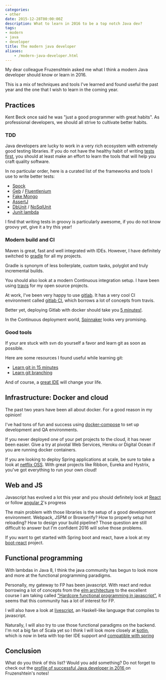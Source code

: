 ```yaml
---
categories:
- other
date: 2015-12-28T00:00:00Z
description: What to learn in 2016 to be a top notch Java dev?
tags:
- modern
- java
- developer
title: The modern java developer
aliases:
    - /modern-java-developer.html
---
```


My dear colleague Fruzenshtein asked me what
I think a modern Java developer should know or learn in 2016.

This is a mix of techniques and tools I've learned and found useful
the past year and the one that I wish to learn in the coming year.

## Practices

Kent Beck once said he was "just a good programmer with great habits".
As professional developers, we should all strive to cultivate better habits.

### TDD

Java developers are lucky to work in a very rich ecosystem with extremely good
testing libraries.
If you do not have the healthy habit of writing [tests first](http://martinfowler.com/bliki/TestDrivenDevelopment.html),
you should at least make an effort to learn the tools that will help you craft quality software.

In no particular order, here is a curated list of the frameworks and tools I use
to write better tests:

* [Spock](http://spockframework.github.io/spock/docs/1.0/index.html)
* [Geb](http://www.gebish.org/) / [Fluentlenium](https://github.com/FluentLenium/FluentLenium)
* [Fake Mongo](https://github.com/fakemongo/fongo)
* [AssertJ](http://joel-costigliola.github.io/assertj/)
* [DbUnit](http://dbunit.sourceforge.net/) / [NoSqlUnit](https://github.com/lordofthejars/nosql-unit)
* [Junit lambda](http://junit.org/junit-lambda.html)

I find that writing tests in groovy is particularly awesome, if you do not know groovy
yet, give it a try this year!

### Modern build and CI

Maven is great, fast and well integrated with IDEs.
However, I have definitely switched to [gradle](http://gradle.org/) for all
my projects.

Gradle is synonym of less boilerplate, custom tasks, polyglot and truly incremental
builds.

You should also look at a modern Continuous integration setup.
I have been using
[travis](https://docs.travis-ci.com/user/languages/java/) for my open source
projects.

At work, I've been very happy to use [gitlab](https://about.gitlab.com/). It
has a very cool CI environment called [gitlab CI](https://about.gitlab.com/gitlab-ci/),
which borrows a lot of concepts from travis.

Better yet, deploying Gitlab with docker should take you [5 minutes!](http://www.damagehead.com/docker-gitlab-ci/).

In the Continuous deployment world, [Spinnaker]( http://techblog.netflix.com/2015/11/global-continuous-delivery-with.html) looks
very promising.

### Good tools

If your are stuck with svn do yourself a favor and learn git as soon as possible.

Here are some resources I found useful while learning git:

* [Learn git in 15 minutes](https://try.github.io/)
* [Learn git branching](http://pcottle.github.io/learnGitBranching/)

And of course, a [great IDE](https://www.jetbrains.com/idea/) will change your life.


## Infrastructure: Docker and cloud

The past two years have been all about docker.
For a good reason in my opinion!

I've had tons of fun and success using [docker-compose](https://docs.docker.com/compose/)
to set up development and QA environments.

If you never deployed one of your pet projects to the cloud, it has never been easier.
Give a try at pivotal Web Services, Heroku or Digital Ocean if you are running docker
containers.

If you are looking to deploy Spring applications at scale, be sure to take a look at [netflix OSS](http://cloud.spring.io/spring-cloud-netflix/).
With great projects like Ribbon, Eureka and Hystrix, you've got everything to
run your own cloud!

## Web and JS

Javascript has evolved a lot this year and you should definitely look at
[React](https://facebook.github.io/react/) or follow [angular 2](http://www.infoq.com/news/2015/10/angular-connect-keynote-summary)'s progress

The main problem with those libraries is the setup of a good development environment.
Webpack, JSPM or Browserify? How to properly setup hot reloading?
How to design your build pipeline? Those question are still difficult to answer
but I'm confident 2016 will solve those problems.

If you want to get started with Spring boot and react, have a look at my
[boot-react](https://github.com/geowarin/boot-react) project.

## Functional programming

With lambdas in Java 8, I think the java community has begun to look more and
more at the functional programming paradigms.

Personally, my gateway to FP has been javascript.
With react and redux borrowing a lot of concepts from the [elm architecture](https://github.com/evancz/elm-architecture-tutorial/) to the
excellent course I am taking called ["Hardcore functional programming in javascript"](https://frontendmasters.com/courses/functional-javascript/),
it seems that this community has a lot of interest for FP.

I will also have a look at [livescript](http://livescript.net/), an Haskell-like
language that compiles to javascript.

Naturally, I will also try to use those functional paradigms on
the backend.
I'm not a big fan of Scala yet so I think I will look more closely at [kotlin](https://kotlinlang.org/), which is now in beta with top tier IDE support and [compatible with spring](https://kotlinlang.org/docs/tutorials/spring-boot-restful.html)

## Conclusion

What do you think of this list? Would you add something?
Do not forget to check out the [profile of successful Java developer in 2016
](http://fruzenshtein.com/successful-java-developer-2016) on Fruzenshtein's notes!
